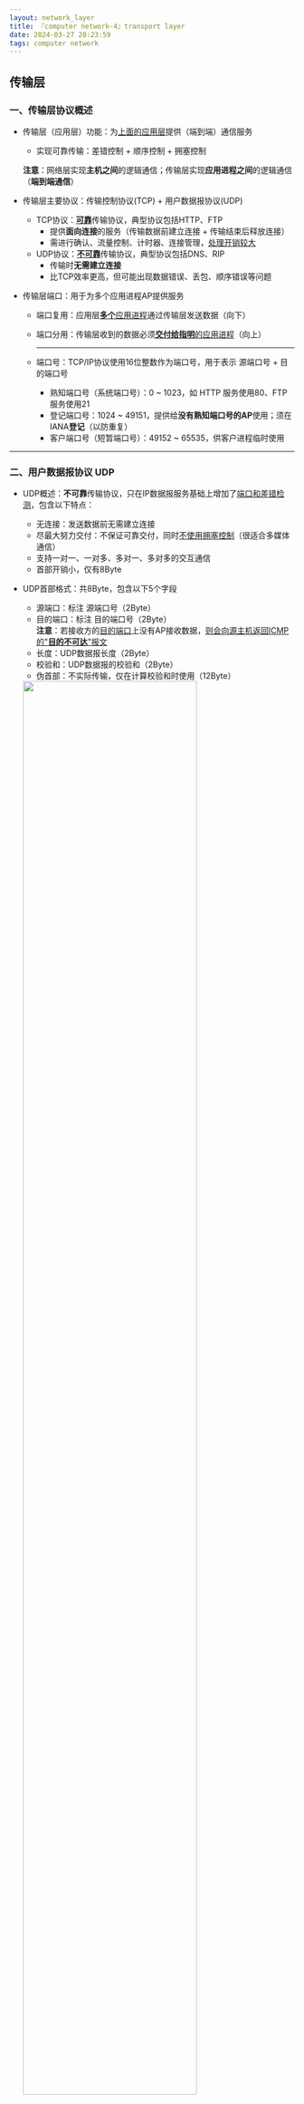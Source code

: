 ```yaml
---
layout: network_layer
title: 『computer network-4』transport layer
date: 2024-03-27 20:23:59
tags: computer network
---
```


## 传输层

### 一、传输层协议概述

- 传输层（应用层）功能：为<u>上面的应用层</u>提供（端到端）通信服务

  - 实现可靠传输：差错控制 + 顺序控制 + 拥塞控制

  **注意**：网络层实现**主机之间**的逻辑通信；传输层实现**应用进程之间**的逻辑通信（**端到端通信**）

- 传输层主要协议：传输控制协议(TCP) + 用户数据报协议(UDP)

  - TCP协议：<u>**可靠**</u>传输协议，典型协议包括HTTP、FTP
    - 提供**面向连接**的服务（传输数据前建立连接 + 传输结束后释放连接）
    - 需进行确认、流量控制、计时器、连接管理，<u>处理开销较大</u>
  - UDP协议：<u>**不可靠**</u>传输协议，典型协议包括DNS、RIP
    - 传输时**无需建立连接**
    - 比TCP效率更高，但可能出现数据错误、丢包、顺序错误等问题

- 传输层端口：用于为多个应用进程AP提供服务

  - 端口复用：应用层<u>**多个**应用进程</u>通过传输层发送数据（向下）

  - 端口分用：传输层收到的数据必须<u>**交付给指明**的应用进程</u>（向上）

    ---

  - 端口号：TCP/IP协议使用16位整数作为端口号，用于表示 源端口号 + 目的端口号

    - 熟知端口号（系统端口号）：0 ~ 1023，如 HTTP 服务使用80、FTP 服务使用21
    - 登记端口号：1024 ~ 49151，提供给**没有熟知端口号的AP**使用；须在IANA**登记**（以防重复）
    - 客户端口号（短暂端口号）：49152 ~ 65535，供客户进程临时使用

---

### 二、用户数据报协议 UDP

- UDP概述：**不可靠**传输协议，只在IP数据报服务基础上增加了<u>端口和差错检测</u>，包含以下特点：

  - 无连接：发送数据前无需建立连接
  - 尽最大努力交付：不保证可靠交付，同时<u>不使用拥塞控制</u>（很适合多媒体通信）
  - 支持一对一、一对多、多对一、多对多的交互通信
  - 首部开销小，仅有8Byte

- UDP首部格式：共8Byte，包含以下5个字段

  - 源端口：标注 源端口号（2Byte）
  - 目的端口：标注 目的端口号（2Byte）
    <br>**注意**：若接收方的<u>目的端口</u>上没有AP接收数据，<u>则会向源主机返回ICMP的"**目的不可达**"报文</u>
  - 长度：UDP数据报长度（2Byte）
  - 校验和：UDP数据报的校验和（2Byte）
  - 伪首部：不实际传输，仅在计算校验和时使用（12Byte）

  <img src="UDP数据报.png" width=80%>

  **注意**：网络传输一般使用Big Endian，源端口号发送在前

- 计算校验和：计算整个UDP数据报的**二进制反码和**，计算过程类似<u>网络层IP首部校验和</u>

  - 计算校验和前需要添加12Byte的**伪首部**
  - 若UDP数据报长度为奇数字节，先通过<u>零填充</u>将其转化为**偶数字节**再计算

---

### 三、传输控制协议 TCP

- TCP概述：**可靠**传输协议，主要包括以下特点：

  - 面向连接：传输前必须建立连接，数据传输完毕后要释放连接

  - 点对点连接：每条TCP连接仅能有**两个端点**

  - 可靠交付服务：无差错、不丢失、不重复、按需到达

  - 全双工通信：在一个连接上，通信双方<u>可**同时**向对方传输数据</u>

  - 面向字节流：AP以**数据块**为单位与TCP交互，而TCP将数据块视为**无结构的<u>字节流</u>**
    <br>**注意**：TCP可把过长的数据块**划分短一些**再发送，也可**等积累足够多的字节**后再发送

    ---

  - TCP对AP一次把多长的报文发送到<u>TCP缓存</u>中是不关心的

  - TCP根据<u>对方给出的**窗口值**</u> + <u>当前网路**拥塞程度**</u>决定一个报文段应该包含多少字节
    UDP发送的报文段长度是<u>由AP给出的</u>

- TCP的连接：TCP把**连接**看作<u>最基本的抽象</u>；TCP连接是**虚连接**而非真正的物理连接

  - 套接字：TCP连接的端点，socket ::= (IP地址, 端口号)
  - TCP连接**唯一地**由两个端点确定，TCP连接 ::= \{(IP1: port1), (IP2: port2)\}

---

### 四、TCP报文段首部

- TCP报文的首部格式

  - 源端口 + 目的端口：各占2Byte
  - 序号字段：指明本报文段数据**首字节的序号**，占4Byte；TCP连接的数据流中的<u>每个字节都按顺序编号</u>
  - 确认号字段：<u>期望</u>收到对方<u>下一个报文段</u>数据的**首字节序号**，占4Byte
  - 数据偏移：数据部分相较起始位置的**偏移**（即首部长度），单位为4Byte，占4bit
  - 保留字段：无意义，占6bit
  - 紧急URG：值取1表示有<u>紧急数据</u>，应**尽快传送**（紧急数据放在数据的最前面），占1bit
  - 确认ACK：值取1时<u>**确认号字段**有效</u>，占1bit
  - 推送PSH：值取1时<u>接收方将**尽快**向AP交付</u>此报文段，不等到整个缓存填满，占1bit
  - 复位FST：值取1时表明TCP连接出现**严重差错**，须先释放连接再<u>重新建立连接</u>，占1bit
  - 同步SYN：值取1时表明这是一个 <u>连接请求</u> or <u>连接接受</u> 报文，占1bit
  - 终止FIN：值取1时表明要求<u>**释放**TCP连接</u>，占1bit
  - 窗口大小：用以向对方设置<u>发送窗口</u>的依据，单位为字节，占2Byte
  - 检验和：伪首部 + 首部 + 数据部分 的**校验和**，占2Byte
  - 紧急指针：指出报文中**紧急数据字节数**，占2Byte
  - 选项：一种选项被称为**最大报文段长度**，告知对方报文段<u>数据部分最大长度</u>；可变长，最长占40Byte
  - 填充字段：为了让整个首部长度是<u>4Byte的整数倍</u>

  <img src="TCP首部.png" width=75%>

---

### 五、TCP的可靠传输

- 以字节为单位的滑动窗口：

  - 发送窗口：包含 <u>已发送但未收到确认</u> + <u>允许发送但尚未发送</u> 的字节

    - window\_size：由接收方发送过来，实现拥塞控制

    - ack_num：由接收方发送过来，控制窗口后沿；表示此序号之前的字节已被正确接收

      ---

    - 发送窗口前移：收到接收方的ack\_num后，将窗口下沿挪至ack\_num处

    - 若发送窗口已满，暂停发送

    **注意**：发送窗口的<u>前沿不建议回退收缩</u>（因为收缩部分的数据可能已经被发送出去了）

  - 接收窗口：包含 <u>允许接受</u> 的字节

    - 接收窗口前移：收到<u>**连续**下沿字节</u>后，窗口挪至首个尚未接收的字节处
    - 对于未按序收到的字节，先缓存，仅返回窗口下沿对应的ack\_num；最后按序交付上层的AP

    **注意**：由于传送窗口值有一定的滞后，故发送窗口和接收窗口<u>不总是一样大</u>

    <img src="两个窗口.png" width=80%>

    ---

  - 缓存：发送方 和 接收方 均设有缓存，如下图：

    <img src="D:\学习\计算机网络\计算机网络笔记\5. 传输层\TCP缓存.png">

  ---

- 超时重传时间的选择：发送方在规定时间内未收到确认，就要重传超时的报文段，直至收到应答

  - 加权平均往返时间$\text{RTT}_S$：平滑的往返时间，计算方式如下：

    - **首次**测量到一个RTT样本时，$\text{RTT}_S$ = RTT
    - 之后每测得一个新的RTT样本，更新$\text{RTT}_S$：$\text{RTT}_S \gets (1 - \alpha) \times \text{RTT}_S + \alpha \times \text{RTT}$；其中 $0 \le \alpha \lt 1$，越小更新越慢

  - 超时重传时间RTO：RTO = $\text{RTT}_S + 4 \times \text{RTT}_D$，其中 $\text{RTT}_D$ 表示<u>RTT的偏差的加权平均值</u>，计算方式如下：

    - 首次测得一个RTT样本时：$\text{RTT}_D \gets \dfrac{\text{RTT}}{2}$
    - 之后每侧的一个新的RTT样本，更新$\text{RTT}_D$：$\text{RTT}_D \gets (1-\beta) \times \text{RTT}_D + \beta \times |\text{RTT}_S - \text{RTT}|$；其中 $0 \le \beta \le 1$

    **注意**：RTO 应略大于 $\text{RTT}_S$（从公式中也可看出）

---

### 六、TCP的流量控制

- 流量控制的目的：让<u>发送方</u>的发送速率不要太快，使接收方来得及接收

  - TCP建立时，接收方将自己接收窗口的大小告知对方（window\_size）
  - 发送方根据接收方发来的window\_size**调整发送窗口大小**，发送窗口 $\le$ 接收窗口rwnd

- 持续计时器：防止接收方发送rwnd=0报文后，接收方发送的<u>窗口报文丢失</u>导致**死锁**

  - TCP为每个连接设置一个持续计时器；只要一方收到对方的**零窗口通知**、就启动持续计时器
  - 若持续计时器设置的时间到，发送方就发送一个零窗口探测报文段（1Byte），对方返回当前窗口值
  - 若窗口仍是0，重新设置持续计数器；若窗口不是0（接收缓存腾出了空间），继续发送数据

  ---

- 传输效率：控制TCP报文段的**发送时机**

  - 缓存数据达到一定量就发送：若缓存中的数据<u>**累计**达到MSS字节</u>，就组装成一个TCP报文发送出去
  - 应用进程控制：由<u>发送方**AP**</u>指明要求发送报文段（push）
  - 定时发送：发送方<u>**计时器**期限到了</u>，就把当前缓存中已有数据装成报文段（$\le$ MSS）发送出去

---

### 七、TCP的拥塞控制

- 拥塞的产生原因：网络中对某资源的**需求**超过了该资源所能**提供**的部分

  - 网络资源：链路带宽、路由节点缓存、处理能力 等

  **注意**：网络拥塞是由多种原因导致的，通过<u>简单增加某种资源数量</u>并不能消除拥塞

- 网络拥塞的表现：吞吐率下降、报文传输时延增大、丢包率增加，响应时间变长（主机未收到ack就说明拥塞了）
  <br>**注意**：**TCP重传机制**是<u>拥塞恶性循环</u>的起因（网络中被注入了更多报文）

  ---

- 慢启动：每收到一个ack，cwnd就加1 $\Rightarrow$ 每经过一个传输轮次（RTT），<u>**cwnd就加倍**</u>（逐步增大cwnd）

  - 拥塞窗口cwnd：由**发送方**维持，根据网络的拥塞程度**动态变化**（无拥塞就增大、有拥塞就减小）
  - 慢启动门限ssthresh：防止cwnd增长过快导致拥塞
    - cwnd < ssthresh：使用<u>慢启动</u>算法
    - cwnd > ssthresh：改用<u>拥塞避免算法</u>
    - cwnd = ssthresh：<u>两种算法</u>都可以使用

- 拥塞避免算法：每经过一个传输轮次（RTT），就把<u>**cwnd加1**</u>（而非翻倍）

  - 拥塞处理：
    1. 只要发送方判断网络出现拥塞（未按时收到ack），就令 ssthresh $\gets$ cwnd / 2
    2. 令 cwnd $\gets$ 1，并重新执行<u>慢启动算法</u>

  <img src="曲线图1.png">

  ---

- 快重传：尽快对超时报文做处理

  - 拥塞处理：
    1. 接收方每收到一个**失序**的报文段，就只对<u>最近按序接收的报文段</u>回复**重复确认**
    2. 若发送方<u>连续接收到3个重复确认</u>，就**立即重传**对方尚未收到的报文段

  <img src="快重传.png" width=60%>

- 快恢复：跳过慢启动算法，直接执行拥塞避免算法

  - 拥塞处理：
    1. 发送端<u>连续收到3个重复确认</u>时，令 ssthresh $\gets$ cwnd / 2
    2. 令 cwnd $\gets$ ssthresh，直接执行**拥塞避免算法**

  **注意**：连续收到3个重复确认不代表发生拥塞（仅可能代表**拥塞征兆**）

  <img src="曲线图2.png">

  ---

- 发送窗口的上限值 = min\[rwnd, cwnd\]，由该式可知：

  - 当 rwnd < cwnd 时：接收方的**接受能力**限制发送窗口最大值
  - 当 rwnd > cwnd 时：**网络拥塞**限制发送窗口的最大值

---

### 八、TCP的连接管理

- TCP传输连接：

  - 连接三阶段：连接建立 + 数据传送 + 连接释放
  - 客户 / 服务器方式：TCP连接的方式
    - 客户：**主动**发起连接建立的AP
    - 服务器：**被动**等待连接建立的AP

- 三次握手：TCP建立连接的方式

  - 采用3次而非2次握手的原因：2次握手可能导致“已在网络中失效的请求报文”突然又传送到服务器端，建立冗余连接占用资源
  - TCP SYN Flooding 攻击：攻击者发送大量SYN报文，但<u>不对返回的SYN ACK报文做回应</u>，导致挂有大量TCP半连接资源
    - 攻击效果：服务器<u>内部资源满</u>，无法相应正常用户的TCP连接请求
    - SYN\_Cookies：服务器返回SYN\_ACK时，根据自身特有信息**计算Cookies**作为seq返回，并在收到应答前不为其分配资源

  <img src="三次握手.png" width=80%>

- 连接释放：该过程可由任意一方发起，设A主动关闭连接（FIN）

  - MSL：报文最大存活时间，建议2mins

  <img src="连接释放.png" width=90%>‘

  **注意**：A发送完最后一个ACK后，再经过2MSL就可以让本连接产生的所有报文段都**从网络中消失**；新连接中不会残留旧连接的报文段



